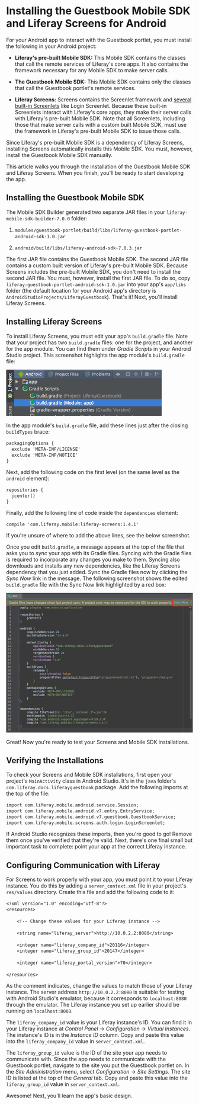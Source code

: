 # Installing the Guestbook Mobile SDK and Liferay Screens for Android

For your Android app to interact with the Guestbook portlet, you must install 
the following in your Android project:

- **Liferay's pre-built Mobile SDK:** This Mobile SDK contains the classes that 
  call the remote services of Liferay's core apps. It also contains the 
  framework necessary for any Mobile SDK to make server calls. 

- **The Guestbook Mobile SDK:** This Mobile SDK contains only the classes that 
  call the Guestbook portlet's remote services. 

- **Liferay Screens:** Screens contains the Screenlet framework and 
  [several built-in Screenlets](/develop/reference/-/knowledge_base/7-0/screenlets-in-liferay-screens-for-android) 
  like Login Screenlet. Because these built-in Screenlets interact with 
  Liferay's core apps, they make their server calls with Liferay's pre-built 
  Mobile SDK. Note that all Screenlets, including those that make server calls 
  with a custom built Mobile SDK, must use the framework in Liferay's pre-built 
  Mobile SDK to issue those calls. 

Since Liferay's pre-built Mobile SDK is a dependency of Liferay Screens, 
installing Screens automatically installs this Mobile SDK. You must, however, 
install the Guestbook Mobile SDK manually. 

This article walks you through the installation of the Guestbook Mobile SDK and 
Liferay Screens. When you finish, you'll be ready to start developing the app. 

## Installing the Guestbook Mobile SDK

The Mobile SDK Builder generated two separate JAR files in your
`liferay-mobile-sdk-builder-7.0.0` folder: 

1. `modules/guestbook-portlet/build/libs/liferay-guestbook-portlet-android-sdk-1.0.jar`

2. `android/build/libs/liferay-android-sdk-7.0.3.jar`

The first JAR file contains the Guestbook Mobile SDK. The second JAR file 
contains a custom built version of Liferay's pre-built Mobile SDK. Because 
Screens includes the pre-built Mobile SDK, you don't need to install the second 
JAR file. You must, however, install the first JAR file. To do so, copy 
`liferay-guestbook-portlet-android-sdk-1.0.jar` into your app's `app/libs` 
folder (the default location for your Android app's directory is 
`AndroidStudioProjects/LiferayGuestbook`). That's it! Next, you'll install 
Liferay Screens. 

## Installing Liferay Screens

To install Liferay Screens, you must edit your app's `build.gradle` file. Note 
that your project has two `build.gradle` files: one for the project, and another 
for the app module. You can find them under *Gradle Scripts* in your Android 
Studio project. This screenshot highlights the app module's `build.gradle` file: 

![Figure 1: The app module's `build.gradle` file.](../../../images/android-build-gradle-app-module.png)

In the app module's `build.gradle` file, add these lines just after the closing 
`buildTypes` brace: 

    packagingOptions {
      exclude 'META-INF/LICENSE'
      exclude 'META-INF/NOTICE'
    }

Next, add the following code on the first level (on the same level as the
`android` element): 

    repositories {
      jcenter()
    }

Finally, add the following line of code inside the `dependencies` element: 

    compile 'com.liferay.mobile:liferay-screens:1.4.1'

If you're unsure of where to add the above lines, see the below screenshot. 

Once you edit `build.gradle`, a message appears at the top of the file that asks 
you to *sync* your app with its Gradle files. Syncing with the Gradle files is 
required to incorporate any changes you make to them. Syncing also downloads and 
installs any new dependencies, like the Liferay Screens dependency that you just
added. Sync the Gradle files now by clicking the *Sync Now* link in the message.
The following screenshot shows the edited `build.gradle` file with the Sync Now
link highlighted by a red box: 

![Figure 2: After editing the app module's `build.gradle` file, click *Sync Now* to incorporate the changes in your app.](../../../images/android-build-gradle-sync.png)
 
Great! Now you're ready to test your Screens and Mobile SDK installations. 

## Verifying the Installations

To check your Screens and Mobile SDK installations, first open your project's 
`MainActivity` class in Android Studio. It's in the `java` folder's
`com.liferay.docs.liferayguestbook` package. Add the following imports at the 
top of the file: 

    import com.liferay.mobile.android.service.Session;
    import com.liferay.mobile.android.v7.entry.EntryService;
    import com.liferay.mobile.android.v7.guestbook.GuestbookService;
    import com.liferay.mobile.screens.auth.login.LoginScreenlet;

If Android Studio recognizes these imports, then you're good to go! Remove them 
once you've verified that they're valid. Next, there's one final small but 
important task to complete: point your app at the correct Liferay instance. 

## Configuring Communication with Liferay

For Screens to work properly with your app, you must point it to your Liferay 
instance. You do this by adding a `server_context.xml` file in your project's 
`res/values` directory. Create this file and add the following code to it: 

    <?xml version="1.0" encoding="utf-8"?>
    <resources>

        <!-- Change these values for your Liferay instance -->

        <string name="liferay_server">http://10.0.2.2:8080</string>

        <integer name="liferay_company_id">20116</integer>
        <integer name="liferay_group_id">20147</integer>

        <integer name="liferay_portal_version">70</integer>

    </resources>

As the comment indicates, change the values to match those of your Liferay 
instance. The server address `http://10.0.2.2:8080` is suitable for testing 
with Android Studio's emulator, because it corresponds to `localhost:8080` 
through the emulator. The Liferay instance you set up earlier should be running 
on `localhost:8080`. 

The `liferay_company_id` value is your Liferay instance's ID. You can find it in 
your Liferay instance at *Control Panel* &rarr; *Configuration* &rarr; *Virtual 
Instances*. The instance's ID is in the *Instance ID* column. Copy and paste 
this value into the `liferay_company_id` value in `server_context.xml`. 

The `liferay_group_id` value is the ID of the site your app needs to communicate 
with. Since the app needs to communicate with the Guestbook portlet, navigate to 
the site you put the Guestbook portlet on. In the *Site Administration* menu, 
select *Configuration* &rarr; *Site Settings*. The site ID is listed at the top 
of the *General* tab. Copy and paste this value into the `liferay_group_id` 
value in `server_context.xml`. 

Awesome! Next, you'll learn the app's basic design. 
